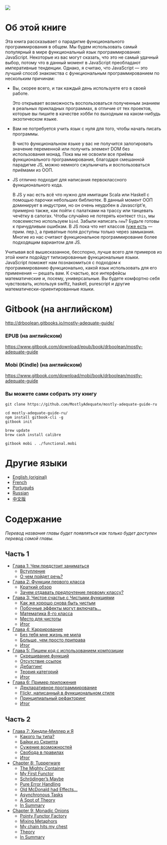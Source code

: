 <img src="images/cover.png"/>

# Об этой книге

Эта книга рассказывает о парадигме функционального программирования в общем. Мы будем использовать самый популярный в мире функциональный язык программирования: JavaScript. Некоторые из вас могут сказать, что это не самый удачный выбор, потому что в данный момент в JavaScript преобладают императивные тенденции. Однако, я считаю, что JavaScript — это лучший способ знакомства с функциональным программированием по нескольким причинам:

 * Вы, скорее всего, и так каждый день используете его в своей работе.

    Это открывает возможность воспользоваться полученным знанием в реальных прикладных программах, в отличие от тех проектов, которые вы пишите в качестве хобби по выходным на каком-нибудь экзотическом языке.

 * Вам не потребуется учить язык с нуля для того, чтобы начать писать программы.

    В чисто функциональном языке у вас не получится залогировать значение переменной или получить элемент DOM без использования монад. Пока мы не освоили все приёмы функционального программирования, благодаря смешанной парадигме JS, можно немного сжульничать и воспользоваться приёмами из ООП.

 * JS отлично подходит для написания первоклассного функционального кода.

    В JS у нас есть всё что нужно для имитации Scala или Haskell с помощью парочки небольших библиотек. В данный момент ООП доминирует в индустрии, но он очень неудобен в Javascript’е, примерно также, как пойти с палатками на трассу или танцевать чечётку в сапогах. Чтобы случайно не потерять контекст `this`, мы повсеместно используем `bind`. Забыли написать `new`? Будьте готовы к причудливым ошибкам. В JS пока что нет классов ([уже есть](https://developer.mozilla.org/ru/docs/Web/JavaScript/Reference/Classes) — прим. пер.), а приватные поля доступны только через замыкания.  Многие из нас считают функциональное программирование более подходящим вариантом для JS.

Учитывая всё вышесказанное, бесспорно, лучше всего для примеров из этой книги подойдут типизированные функциональные языки. JavaScript поможет нам познакомиться с подходом к программированию функционально, какой язык использовать для его применения — решать вам. К счастью, все интерфейсы математические и, посему, универсальные. Вы будете комфортно себя чувствовать, используя swiftz, haskell, purescript и другие математически-ориентированные языки.


# Gitbook (на английском)

http://drboolean.gitbooks.io/mostly-adequate-guide/

### EPUB (на английском)

https://www.gitbook.com/download/epub/book/drboolean/mostly-adequate-guide

### Mobi (Kindle) (на английском)

https://www.gitbook.com/download/mobi/book/drboolean/mostly-adequate-guide

### Вы можете сами собрать эту книгу

```
git clone https://github.com/MostlyAdequate/mostly-adequate-guide-ru

cd mostly-adequate-guide-ru/
npm install gitbook-cli -g
gitbook init

brew update
brew cask install calibre

gitbook mobi . ./functional.mobi
```

# Другие языки

* [English (original)](https://github.com/MostlyAdequate/mostly-adequate-guide)
* [French](https://github.com/MostlyAdequate/mostly-adequate-guide-fr)
* [Português](https://github.com/MostlyAdequate/mostly-adequate-guide-pt-BR)
* [Russian](https://github.com/MostlyAdequate/mostly-adequate-guide-ru)
* [中文版](https://github.com/llh911001/mostly-adequate-guide-chinese)


# Содержание

*Перевод названия главы будет появляться как только будет доступен перевод самой главы.*

## Часть 1

* [Глава 1: Чем предстоит заниматься](ch1-ru.md)
  * [Вступление](ch1-ru.md#Вступление)
  * [О чем пойдет речь?](ch1-ru.md#О-чем-пойдет-речь?)
* [Глава 2: Функции первого класса](ch2-ru.md)
  * [Краткий обзор](ch2-ru.md#Краткий-обзор)
  * [Зачем отдавать предпочтение первому классу?](ch2-ru.md#Зачем-отдавать-предпочтение-первому-классу)
* [Глава 3: Чистое счастье с Чистыми функциями](ch3-ru.md)
  * [Как же хорошо снова быть чистым](ch3-ru.md#Как-же-хорошо-снова-быть-чистым)
  * [Побочные эффекты могут включать...](ch3-ru.md#Побочные-эффекты-могут-включать)
  * [Математика 8-го класса](ch3-ru.md##Математика-8-го-класса)
  * [Место для чистоты](ch3-ru.md#Место-для-чистоты)
  * [Итог](ch3-ru.md#Итог)
* [Глава 4: Каррирование](ch4-ru.md)
  * [Без тебя мне жизнь не мила](ch4-ru.md#Без-тебя-мне-жизнь-не-мила)
  * [Больше, чем просто приправа](ch4-ru.md#Больше-чем-просто-приправа)
  * [Итог](ch4-ru.md#Итог)
* [Глава 5: Пишем код с использованием композиции](ch5-ru.md)
  * [Скрещивание функций](ch5-ru.md#Скрещивание-функций)
  * [Отсутствие ссылок](ch5-ru.md#Отсутствие-ссылок)
  * [Дебаггинг](ch5-ru.md#Дебаггинг)
  * [Теория категорий](ch5-ru.md#Теория-категорий)
  * [Итог](ch5-ru.md#Итог)
* [Глава 6: Пример приложения](ch6-ru.md)
  * [Декларативное программирование](ch6-ru.md#Декларативное-программирование)
  * [Flickr, написанный в функциональном стиле](ch6-ru.md#Flickr-в-функциональном-стиле)
  * [Принципиальный рефакторинг](ch6-ru.md#Принципиональный-рефакторинг)
  * [Итог](ch6-ru.md#Итог)

## Часть 2

* [Глава 7: Хиндли-Миллер и Я](ch7-ru.md)
  * [Какого ты типа?](ch7-ru.md#Какого-ты-типа)
  * [Байки из Скрипта](ch7-ru.md#Байки-из-Cкрипта)
  * [Сужение возможностей](ch7-ru.md#Сужение-возможностей)
  * [Свобода в правилах](ch7-ru.md#Свобода-в-правилах)
  * [Итог](ch7-ru.md#Итог)
* [Chapter 8: Tupperware](ch8.md)
  * [The Mighty Container](ch8.md#the-mighty-container)
  * [My First Functor](ch8.md#my-first-functor)
  * [Schrödinger’s Maybe](ch8.md#schrodingers-maybe)
  * [Pure Error Handling](ch8.md#pure-error-handling)
  * [Old McDonald had Effects…](ch8.md#old-mcdonald-had-effects)
  * [Asynchronous Tasks](ch8.md#asynchronous-tasks)
  * [A Spot of Theory](ch8.md#a-spot-of-theory)
  * [In Summary](ch8.md#in-summary)
* [Chapter 9: Monadic Onions](ch9.md)
  * [Pointy Functor Factory](ch9.md#pointy-functor-factory)
  * [Mixing Metaphors](ch9.md#mixing-metaphors)
  * [My chain hits my chest](ch9.md#my-chain-hits-my-chest)
  * [Theory](ch9.md#theory)
  * [In Summary](ch9.md#in-summary)
